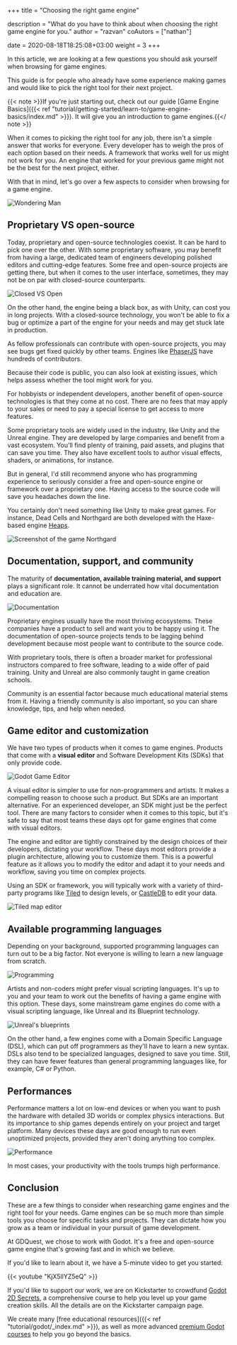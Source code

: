 +++
title = "Choosing the right game engine"

description = "What do you have to think about when choosing the right game engine for you."
author = "razvan"
coAutors = ["nathan"]

date = 2020-08-18T18:25:08+03:00
weight = 3
+++

In this article, we are looking at a few questions you should ask yourself when browsing for game engines.

This guide is for people who already have some experience making games and would like to pick the right tool for their next project.

{{< note >}}If you're just starting out, check out our guide [Game Engine Basics]({{< ref "tutorial/getting-started/learn-to/game-engine-basics/index.md" >}}). It will give you an introduction to game engines.{{</ note >}}

When it comes to picking the right tool for any job, there isn't a simple answer that works for everyone. Every developer has to weigh the pros of each option based on their needs. A framework that works well for us might not work for you. An engine that worked for your previous game might not be the best for the next project, either.

With that in mind, let's go over a few aspects to consider when browsing for a game engine.

![Wondering Man](wondering.jpg)

## Proprietary VS open-source

Today, proprietary and open-source technologies coexist. It can be hard to pick one over the other. With some proprietary software, you may benefit from having a large, dedicated team of engineers developing polished editors and cutting-edge features. Some free and open-source projects are getting there, but when it comes to the user interface, sometimes, they may not be on par with closed-source counterparts.

![Closed VS Open](closed-open.jpg)

On the other hand, the engine being a black box, as with Unity, can cost you in long projects. With a closed-source technology, you won't be able to fix a bug or optimize a part of the engine for your needs and may get stuck late in production. 

As fellow professionals can contribute with open-source projects, you may see bugs get fixed quickly by other teams. Engines like [PhaserJS](https://github.com/photonstorm/phaser) have hundreds of contributors.

Because their code is public, you can also look at existing issues, which helps assess whether the tool might work for you.

For hobbyists or independent developers, another benefit of open-source technologies is that they come at no cost. There are no fees that may apply to your sales or need to pay a special license to get access to more features.

Some proprietary tools are widely used in the industry, like Unity and the Unreal engine. They are developed by large companies and benefit from a vast ecosystem. You'll find plenty of training, paid assets, and plugins that can save you time. They also have excellent tools to author visual effects, shaders, or animations, for instance.

But in general, I'd still recommend anyone who has programming experience to seriously consider a free and open-source engine or framework over a proprietary one. Having access to the source code will save you headaches down the line.

You certainly don't need something like Unity to make great games. For instance, Dead Cells and Northgard are both developed with the Haxe-based engine [Heaps](https://heaps.io/).

![Screenshot of the game Northgard](northgard.jpg)

## Documentation, support, and community

The maturity of **documentation, available training material, and support** plays a significant role. It cannot be underrated how vital documentation and education are.

![Documentation](blueprints.jpg)

Proprietary engines usually have the most thriving ecosystems. These companies have a product to sell and want you to be happy using it. The documentation of open-source projects tends to be lagging behind development because most people want to contribute to the source code.

With proprietary tools, there is often a broader market for professional instructors compared to free software, leading to a wide offer of paid training. Unity and Unreal are also commonly taught in game creation schools.

Community is an essential factor because much educational material stems from it. Having a friendly community is also important, so you can share knowledge, tips, and help when needed.

## Game editor and customization

We have two types of products when it comes to game engines. Products that come with a **visual editor** and Software Development Kits (SDKs) that only provide code.

![Godot Game Editor](godot-engine.png)

A visual editor is simpler to use for non-programmers and artists. It makes a compelling reason to choose such a product. But SDKs are an important alternative. For an experienced developer, an SDK might just be the perfect tool. There are many factors to consider when it comes to this topic, but it's safe to say that most teams these days opt for game engines that come with visual editors.

The engine and editor are tightly constrained by the design choices of their developers, dictating your workflow. These days most editors provide a plugin architecture, allowing you to customize them. This is a powerful feature as it allows you to modify the editor and adapt it to your needs and workflow, saving you time on complex projects.

Using an SDK or framework, you will typically work with a variety of third-party programs like [Tiled](https://www.mapeditor.org/) to design levels, or [CastleDB](http://castledb.org/) to edit your data.

![Tiled map editor](tiled.png)

## Available programming languages

Depending on your background, supported programming languages can turn out to be a big factor. Not everyone is willing to learn a new language from scratch.

![Programming](programming.jpg)

Artists and non-coders might prefer visual scripting languages. It's up to you and your team to work out the benefits of having a game engine with this option. These days, some mainstream game engines do come with a visual scripting language, like Unreal and its Blueprint technology.

![Unreal's blueprints](unreal-blueprint.png)

On the other hand, a few engines come with a Domain Specific Language (DSL), which can put off programmers as they'll have to learn a new syntax. DSLs also tend to be specialized languages, designed to save you time. Still, they can have fewer features than general programming languages like, for example, C# or Python.

## Performances

Performance matters a lot on low-end devices or when you want to push the hardware with detailed 3D worlds or complex physics interactions. But its importance to ship games depends entirely on your project and target platform. Many devices these days are good enough to run even unoptimized projects, provided they aren't doing anything too complex.

![Performance](speed.jpg)

In most cases, your productivity with the tools trumps high performance.

## Conclusion

These are a few things to consider when researching game engines and the right tool for your needs. Game engines can be so much more than simple tools you choose for specific tasks and projects. They can dictate how you grow as a team or individual in your pursuit of game development.

At GDQuest, we chose to work with Godot. It's a free and open-source game engine that's growing fast and in which we believe.

If you'd like to learn about it, we have a 5-minute video to get you started:

{{< youtube "KjX5llYZ5eQ" >}}

If you'd like to support our work, we are on Kickstarter to crowdfund [Godot 2D Secrets](https://www.kickstarter.com/projects/gdquest/godot-2d-secrets-level-up-your-game-creation-skills), a comprehensive course to help you level up your game creation skills. All the details are on the Kickstarter campaign page.

We create many [free educational resources]({{< ref "tutorial/godot/_index.md" >}}), as well as more advanced [premium Godot courses](https://gdquest.mavenseed.com) to help you go beyond the basics.

